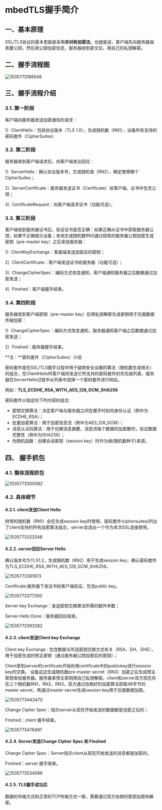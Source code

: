 # mbedTLS握手简介

## 一、基本原理

SSL/TLS协议的基本思路是采用**非对称加密法**。也就是说，客户端先向服务器端索要公钥，然后用公钥加密信息，服务器收到密文后，用自己的私钥解密。

## 二、握手流程图

![1535773169548](assets/1535773169548.png)

## 三、握手流程介绍

### 3.1.   第一阶段

客户端向服务器发送加密通信的请求：

1）ClientHello：包括协议版本（TLS 1.0），生成随机数（RN1），设备所有支持的密码套件（CipherSuites）

### 3.2.   第二阶段

服务器收到客户端请求后，向客户端发出回应：

1）ServerHello：确认协议版本号，生成随机值（RN2），确定使用哪个CipherSuites；

2）ServerCertificate：服务器发送证书（Certificate）给客户端，证书中包含公钥；

3）CertificateRequest：向客户端请求证书（功能可选）。

### 3.3.   第三阶段

客户端收到服务器证书后，验证证书是否正确：如果正确从证书中获取服务器公钥，如果不正确提示设备；本地生成随机数RN3通过获取的服务器公钥加密生成密钥（pre-master key）之后发给服务器：

1）ClientKeyExchange：客服端发送加密后的密钥；

2）ClientCertificate：客户端发送证书给服务器（功能可选）；

3）ChangeCipherSpec：编码方式改变通知，客户端通知服务器之后数据通过加密发送；

4）Finshed：客户端握手结束。

### 3.4.   第四阶段

服务器收到客户端密钥（pre-master key）后用私钥解密生成密钥用于后面数据传输加密：

1）ChangeCipherSpec：编码方式改变通知，服务器通知客户端之后数据通过加密发送；

2）Finshed：服务器握手结束。

**注：**密码套件（CipherSuites）介绍

密码套件是在SSL/TLS握手过程中用于磋商安全设置的算法（随机数生成相关）的组合，在ClientHello时客户端将发送它所支持的密码套件的优先级列表，服务器在ServerHello过程中从列表中选择一个密码套件进行响应。

例如：**TLS_ECDHE_RSA_WITH_AES_128_GCM_SHA256** 

密码套件以指定的下列内容的组合:

- 密钥交换算法：决定客户端与服务器之间在握手时如何身份认证（例中为ECDHE_RSA）；
- 批量加密算法：用于加密信息流（例中为AES_128_GCM）；
- 消息认证码算法：用于创建消息摘要，消息流每个数据的加密散列，验证数据完整性（例中为SHA256）；
- 伪随机函数：创建会话密钥（session key）时作为熵(随机数种子)来源。

## 四、   握手抓包

### 4.1.   整体流程抓包

![1535773300082](assets/1535773300082.png)

### 4.2.   具体细节

#### 4.2.1.     client发送Client Hello

附带的随机数（RN1）会在生成session key时使用，密码套件(ciphersuites)列出了client支持的所有加密算法组合，server会选出一个作为本次SSL连接使用。

![1535773322548](assets/1535773322548.png)

#### 4.2.2.     server回应Server Hello

确认版本号为TLS1.2，生成随机数（RN2）用于生成session key，确认密码套件为TLS_ECDHE_RSA_WITH_AES_128_GCM_SHA256。

![1535773361973](assets/1535773361973.png)

Certificate:服务器下发证书给客户端验证，包含public key。

![1535773377300](assets/1535773377300.png)

Server key Exchange：发送密钥交换算法所需的额外参数；

Server Hello Done：服务器回应结束。

![1535773393282](assets/1535773393282.png)

#### 4.2.3.     client发送Client key Exchange

Client key Exchange : 包含数据与所选密钥交换方式有关（RSA、DH、DHE），用于加密生成的预主密钥（通过服务器公钥加密后的密钥）；

Client拿到server的certificate开始利用certificate中的publickey进行session key的交换。 设备这边生成随机数pre-master secret（RN3）加密之后生成预主密钥发给服务器。服务器拿预主密钥用自己私钥解密。client和server双方现在存在三个随机数RN1，RN2，RN3，双方通过协商好的加密算法获取48字节的master secret，再通过master secret生成session key用于后面数据加密。

![1535773443470](assets/1535773443470.png)

Change Cipher Spec：指示server从现在开始发送的数据都是加密之后的；

Finshed：client 握手结束。

![1535773476497](assets/1535773476497.png)

#### 4.2.4.     Server发送Change Cipher Spec 和 Finshed

Change Cipher Spec：Server指示client从现在开始发送的消息都是加密的。

Finshed：server 握手结束。

![1535773534096](assets/1535773534096.png)

#### 4.2.5.     TLS握手成功后

数据的传输方式和正常的TCP传输方式一致，需要通过双方协商的密钥加密和解密。